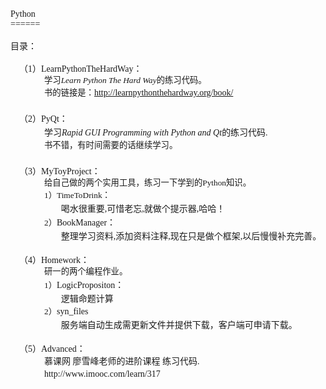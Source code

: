 <body contenteditable="true" style=""><div><font face="Microsoft JhengHei">Python</font></div><div><font face="Microsoft JhengHei">======</font></div><div><font face="Microsoft JhengHei"><br></font></div><div><font face="Microsoft JhengHei">目录：</font></div><div><font face="Microsoft JhengHei">&nbsp; &nbsp;&nbsp;</font><font face="Microsoft JhengHei"><br></font></div><div><font face="Microsoft JhengHei">&nbsp; &nbsp; （1）LearnPythonTheHardWay：</font><font face="Microsoft JhengHei"><br></font></div><div><font face="Microsoft JhengHei">&nbsp; &nbsp;&nbsp;</font><span style="font-family: 'Microsoft JhengHei'; font-size: 10pt; line-height: 1.5;">&nbsp; &nbsp;&nbsp;</span><span style="font-family: 'Microsoft JhengHei'; font-size: 10pt; line-height: 1.5;">&nbsp; &nbsp;&nbsp;</span><span style="font-family: 'Microsoft JhengHei'; font-size: 10pt; line-height: 1.5;">&nbsp; &nbsp; 学习</span><span style="font-family: 'Microsoft JhengHei'; font-size: 10pt; line-height: 1.5;"><i>Learn Python The Hard Way</i>的练习代码。</span><font face="Microsoft JhengHei"><br></font></div><div><font face="Microsoft JhengHei">&nbsp; &nbsp;&nbsp;</font><span style="font-family: 'Microsoft JhengHei'; font-size: 10pt; line-height: 1.5;">&nbsp; &nbsp;&nbsp;</span><span style="font-family: 'Microsoft JhengHei'; font-size: 10pt; line-height: 1.5;">&nbsp; &nbsp;&nbsp;</span><span style="font-family: 'Microsoft JhengHei'; font-size: 10pt; line-height: 1.5;">&nbsp; &nbsp; 书的链接是：</span><font face="Microsoft JhengHei"><a href="http://learnpythonthehardway.org/book/">http://learnpythonthehardway.org/book/</a></font></div><div><font face="Microsoft JhengHei"> </font><span style="font-family: 'Microsoft JhengHei'; font-size: 10pt; line-height: 1.5;"><br></span></div><div><font face="Microsoft JhengHei">&nbsp; &nbsp; （2）PyQt：</font><span style="font-family: 'Microsoft JhengHei'; font-size: 10pt; line-height: 1.5;"><br></span></div><div><font face="Microsoft JhengHei">&nbsp; &nbsp;&nbsp;</font><span style="font-family: 'Microsoft JhengHei'; font-size: 10pt; line-height: 1.5;">&nbsp; &nbsp;&nbsp;</span><span style="font-family: 'Microsoft JhengHei'; font-size: 10pt; line-height: 1.5;">&nbsp; &nbsp;&nbsp;</span><span style="font-family: 'Microsoft JhengHei'; font-size: 10pt; line-height: 1.5;">&nbsp; &nbsp;&nbsp;</span><font face="Microsoft JhengHei">学习<i>Rapid GUI Programming with Python and Qt</i>的练习代码.<br></font></div><div><font face="Microsoft JhengHei">&nbsp; &nbsp;&nbsp;</font><span style="font-family: 'Microsoft JhengHei'; font-size: 10pt; line-height: 1.5;">&nbsp; &nbsp;&nbsp;</span><span style="font-family: 'Microsoft JhengHei'; font-size: 10pt; line-height: 1.5;">&nbsp; &nbsp;&nbsp;</span><span style="font-family: 'Microsoft JhengHei'; font-size: 10pt; line-height: 1.5;">&nbsp; &nbsp; 书不错，有时间需要的话继续学习。</span><font face="Microsoft JhengHei"><br></font></div><div><span style="font-family: 'Microsoft JhengHei'; font-size: 10pt; line-height: 1.5;"><br></span></div><div><font face="Microsoft JhengHei">&nbsp; &nbsp; （3）MyToyProject：</font></div><div><font face="Microsoft JhengHei">&nbsp; &nbsp;&nbsp;</font><span style="font-family: 'Microsoft JhengHei'; font-size: 10pt; line-height: 1.5;">&nbsp; &nbsp;&nbsp;</span><span style="font-family: 'Microsoft JhengHei'; font-size: 10pt; line-height: 1.5;">&nbsp; &nbsp;&nbsp;</span><span style="font-family: 'Microsoft JhengHei'; font-size: 10pt; line-height: 1.5;">&nbsp; &nbsp; 给自己做的两个实用工具，练习一下学到的Python知识。</span><font face="Microsoft JhengHei"><br></font></div><div><font face="Microsoft JhengHei">&nbsp; &nbsp;&nbsp;</font><span style="font-family: 'Microsoft JhengHei'; font-size: 10pt; line-height: 1.5;">&nbsp; &nbsp;&nbsp;</span><span style="font-family: 'Microsoft JhengHei'; font-size: 10pt; line-height: 1.5;">&nbsp; &nbsp;&nbsp;</span><span style="font-family: 'Microsoft JhengHei'; font-size: 10pt; line-height: 1.5;">&nbsp; &nbsp; 1）TimeToDrink：</span><span style="font-family: 'Microsoft JhengHei'; font-size: 10pt; line-height: 1.5;"><br></span></div><div><font face="Microsoft JhengHei">&nbsp; &nbsp;&nbsp;</font><span style="font-family: 'Microsoft JhengHei'; font-size: 10pt; line-height: 1.5;">&nbsp; &nbsp;&nbsp;</span><span style="font-family: 'Microsoft JhengHei'; font-size: 10pt; line-height: 1.5;">&nbsp; &nbsp;&nbsp;</span><span style="font-family: 'Microsoft JhengHei'; font-size: 10pt; line-height: 1.5;">&nbsp; &nbsp;&nbsp;</span><span style="font-family: 'Microsoft JhengHei'; font-size: 10pt; line-height: 1.5;">&nbsp; &nbsp;&nbsp;</span><span style="font-family: 'Microsoft JhengHei'; font-size: 10pt; line-height: 1.5;">&nbsp; &nbsp;&nbsp;</span><font face="Microsoft JhengHei">喝水很重要,可惜老忘,就做个提示器,哈哈！</font><span style="font-family: 'Microsoft JhengHei'; font-size: 10pt; line-height: 1.5;"><br></span></div><div><font face="Microsoft JhengHei">&nbsp; &nbsp;&nbsp;</font><span style="font-family: 'Microsoft JhengHei'; font-size: 10pt; line-height: 1.5;">&nbsp; &nbsp;&nbsp;</span><span style="font-family: 'Microsoft JhengHei'; font-size: 10pt; line-height: 1.5;">&nbsp; &nbsp;&nbsp;</span><span style="font-family: 'Microsoft JhengHei'; font-size: 10pt; line-height: 1.5;">&nbsp; &nbsp; 2）</span><font face="Microsoft JhengHei">BookManager：<br></font></div><div><font face="Microsoft JhengHei">&nbsp; &nbsp;&nbsp;</font><span style="font-family: 'Microsoft JhengHei'; font-size: 10pt; line-height: 1.5;">&nbsp; &nbsp;&nbsp;</span><span style="font-family: 'Microsoft JhengHei'; font-size: 10pt; line-height: 1.5;">&nbsp; &nbsp;&nbsp;</span><span style="font-family: 'Microsoft JhengHei'; font-size: 10pt; line-height: 1.5;">&nbsp; &nbsp;&nbsp;</span><span style="font-family: 'Microsoft JhengHei'; font-size: 10pt; line-height: 1.5;">&nbsp; &nbsp;&nbsp;</span><span style="font-family: 'Microsoft JhengHei'; font-size: 10pt; line-height: 1.5;">&nbsp; &nbsp;&nbsp;</span><font face="Microsoft JhengHei">整理学习资料,添加资料注释,现在只是做个框架,以后慢慢补充完善。<br></font></div><div><font face="Microsoft JhengHei"><br></font></div><div><font face="Microsoft JhengHei">&nbsp; &nbsp; （4）Homework：</font><font face="Microsoft JhengHei"><br></font></div><div><font face="Microsoft JhengHei">&nbsp; &nbsp;&nbsp;</font><span style="font-family: 'Microsoft JhengHei'; font-size: 10pt; line-height: 1.5;">&nbsp; &nbsp;&nbsp;</span><span style="font-family: 'Microsoft JhengHei'; font-size: 10pt; line-height: 1.5;">&nbsp; &nbsp;&nbsp;</span><span style="font-family: 'Microsoft JhengHei'; font-size: 10pt; line-height: 1.5;">&nbsp; &nbsp; 研一的两个编程作业。</span><font face="Microsoft JhengHei"><br></font></div><div><font face="Microsoft JhengHei">&nbsp; &nbsp;&nbsp;</font><span style="font-family: 'Microsoft JhengHei'; font-size: 10pt; line-height: 1.5;">&nbsp; &nbsp;&nbsp;</span><span style="font-family: 'Microsoft JhengHei'; font-size: 10pt; line-height: 1.5;">&nbsp; &nbsp;&nbsp;</span><span style="font-family: 'Microsoft JhengHei'; font-size: 10pt; line-height: 1.5;">&nbsp; &nbsp; 1）</span><font face="Microsoft JhengHei">LogicPropositon：</font><span style="font-family: 'Microsoft JhengHei'; font-size: 10pt; line-height: 1.5;"><br></span></div><div><font face="Microsoft JhengHei">&nbsp; &nbsp;&nbsp;</font><span style="font-family: 'Microsoft JhengHei'; font-size: 10pt; line-height: 1.5;">&nbsp; &nbsp;&nbsp;</span><span style="font-family: 'Microsoft JhengHei'; font-size: 10pt; line-height: 1.5;">&nbsp; &nbsp;&nbsp;</span><span style="font-family: 'Microsoft JhengHei'; font-size: 10pt; line-height: 1.5;">&nbsp; &nbsp;&nbsp;</span><span style="font-family: 'Microsoft JhengHei'; font-size: 10pt; line-height: 1.5;">&nbsp; &nbsp;&nbsp;</span><span style="font-family: 'Microsoft JhengHei'; font-size: 10pt; line-height: 1.5;">&nbsp; &nbsp;&nbsp;</span><font face="Microsoft JhengHei">逻辑命题计算<br></font></div><div><font face="Microsoft JhengHei">&nbsp; &nbsp;&nbsp;</font><span style="font-family: 'Microsoft JhengHei'; font-size: 10pt; line-height: 1.5;">&nbsp; &nbsp;&nbsp;</span><span style="font-family: 'Microsoft JhengHei'; font-size: 10pt; line-height: 1.5;">&nbsp; &nbsp;&nbsp;</span><span style="font-family: 'Microsoft JhengHei'; font-size: 10pt; line-height: 1.5;">&nbsp; &nbsp; 2）</span><font face="Microsoft JhengHei">syn_files<br></font></div><div><font face="Microsoft JhengHei">&nbsp; &nbsp;&nbsp;</font><span style="font-family: 'Microsoft JhengHei'; font-size: 10pt; line-height: 1.5;">&nbsp; &nbsp;&nbsp;</span><span style="font-family: 'Microsoft JhengHei'; font-size: 10pt; line-height: 1.5;">&nbsp; &nbsp;&nbsp;</span><span style="font-family: 'Microsoft JhengHei'; font-size: 10pt; line-height: 1.5;">&nbsp; &nbsp;&nbsp;</span><span style="font-family: 'Microsoft JhengHei'; font-size: 10pt; line-height: 1.5;">&nbsp; &nbsp;&nbsp;</span><span style="font-family: 'Microsoft JhengHei'; font-size: 10pt; line-height: 1.5;">&nbsp; &nbsp;&nbsp;</span><font face="Microsoft JhengHei">服务端自动生成需更新文件并提供下载，客户端可申请下载。<br></font></div><div><font face="Microsoft JhengHei"><br></font></div><div><font face="Microsoft JhengHei">&nbsp; &nbsp; （5）Advanced：</font><font face="Microsoft JhengHei"><br></font></div><div><font face="Microsoft JhengHei">&nbsp; &nbsp;&nbsp;</font><span style="font-family: 'Microsoft JhengHei'; font-size: 10pt; line-height: 1.5;">&nbsp; &nbsp;&nbsp;</span><span style="font-family: 'Microsoft JhengHei'; font-size: 10pt; line-height: 1.5;">&nbsp; &nbsp;&nbsp;</span><span style="font-family: 'Microsoft JhengHei'; font-size: 10pt; line-height: 1.5;">&nbsp; &nbsp;&nbsp;</span><font face="Microsoft JhengHei">慕课网 廖雪峰老师的进阶课程 练习代码.<br></font></div><div><font face="Microsoft JhengHei">&nbsp; &nbsp;&nbsp;</font><span style="font-family: 'Microsoft JhengHei'; font-size: 10pt; line-height: 1.5;">&nbsp; &nbsp;&nbsp;</span><span style="font-family: 'Microsoft JhengHei'; font-size: 10pt; line-height: 1.5;">&nbsp; &nbsp;&nbsp;</span><span style="font-family: 'Microsoft JhengHei'; font-size: 10pt; line-height: 1.5;">&nbsp; &nbsp;&nbsp;</span><font face="Microsoft JhengHei">http://www.imooc.com/learn/317<br></font></div><div><font face="Microsoft JhengHei"><br></font></div>



</body></html>